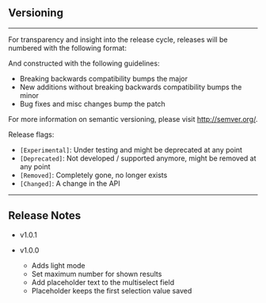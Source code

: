 ## Versioning

* * *

For transparency and insight into the release cycle, releases will be numbered
with the following format:

And constructed with the following guidelines:

-   Breaking backwards compatibility bumps the major
-   New additions without breaking backwards compatibility bumps the minor
-   Bug fixes and misc changes bump the patch

For more information on semantic versioning, please visit <http://semver.org/>.

Release flags:

-   `[Experimental]`: Under testing and might be deprecated at any point
-   `[Deprecated]`: Not developed / supported anymore, might be removed at any point
-   `[Removed]`: Completely gone, no longer exists
-   `[Changed]`: A change in the API

* * *

## Release Notes

-   v1.0.1

-   v1.0.0
    -   Adds light mode
    -   Set maximum number for shown results
    -   Add placeholder text to the multiselect field
    -   Placeholder keeps the first selection value saved